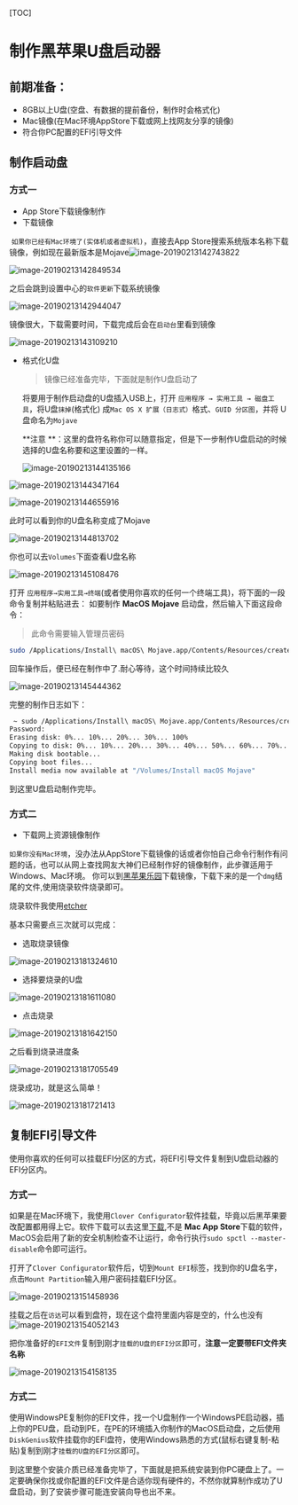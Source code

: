 [TOC]

# 制作黑苹果U盘启动器

## 前期准备：

- 8GB以上U盘(空盘、有数据的提前备份，制作时会格式化)
- Mac镜像(在Mac环境AppStore下载或网上找网友分享的镜像)
- 符合你PC配置的EFI引导文件

## 制作启动盘

### 方式一

-  App Store下载镜像制作
  - 下载镜像

​       `如果你已经有Mac环境了(实体机或者虚拟机)`，直接去App Store搜索系统版本名称下载镜像，例如现在最新版本是Mojave![image-20190213142743822](https://ws2.sinaimg.cn/large/006tNc79gy1g04s4fmtn2j313u0qgwwz.jpg)

![image-20190213142849534](https://ws4.sinaimg.cn/large/006tNc79gy1g04s5zq4i5j31ha0d4q6x.jpg)

之后会跳到设置中心的`软件更新`下载系统镜像

![image-20190213142944047](https://ws3.sinaimg.cn/large/006tNc79gy1g04s6eppj9j31180esn20.jpg)

镜像很大，下载需要时间，下载完成后会在`启动台`里看到镜像



![image-20190213143109210](https://ws4.sinaimg.cn/large/006tNc79gy1g04s7w0onfj30dc05qmym.jpg)



- 格式化U盘

   > 镜像已经准备完毕，下面就是制作U盘启动了

   将要用于制作启动盘的U盘插入USB上，打开 `应用程序 → 实用工具 → 磁盘工具`，将U盘`抹掉`(格式化) 成`Mac OS X 扩展（日志式）`格式、`GUID 分区图`，并将 U 盘命名为`Mojave`

    **注意 **：这里的盘符名称你可以随意指定，但是下一步制作U盘启动的时候选择的U盘名称要和这里设置的一样。

   

   ![image-20190213144135166](https://ws4.sinaimg.cn/large/006tNc79gy1g04skuu6pmj30au07qdja.jpg)

![image-20190213144347164](https://ws1.sinaimg.cn/large/006tNc79gy1g04slr6khdj31fe0i4nja.jpg)

![image-20190213144655916](https://ws1.sinaimg.cn/large/006tNc79gy1g04so910azj30qc078jxl.jpg)

此时可以看到你的U盘名称变成了Mojave

![image-20190213144813702](https://ws4.sinaimg.cn/large/006tNc79gy1g04splpfw2j31fa0g611k.jpg)

你也可以去`Volumes`下面查看U盘名称

![image-20190213145108476](https://ws2.sinaimg.cn/large/006tNc79gy1g04ssmrec4j30sq07gt9t.jpg)

打开 `应用程序→实用工具→终端`(或者使用你喜欢的任何一个终端工具)，将下面的一段命令复制并粘贴进去：
如要制作 **MacOS Mojave** 启动盘，然后输入下面这段命令：

> 此命令需要输入管理员密码

```bash
sudo /Applications/Install\ macOS\ Mojave.app/Contents/Resources/createinstallmedia --volume /Volumes/Mojave /Applications/Install\ macOS\ Mojave.app --nointeraction
```

回车操作后，便已经在制作中了.耐心等待，这个时间持续比较久

![image-20190213145444362](https://ws4.sinaimg.cn/large/006tNc79gy1g04swdlxm2j31bm05sq40.jpg)

完整的制作日志如下：

```bash
 ~ sudo /Applications/Install\ macOS\ Mojave.app/Contents/Resources/createinstallmedia --volume /Volumes/Mojave /Applications/Install\ macOS\ Mojave.app --nointeraction
Password:
Erasing disk: 0%... 10%... 20%... 30%... 100%
Copying to disk: 0%... 10%... 20%... 30%... 40%... 50%... 60%... 70%... 80%... 90%... 100%
Making disk bootable...
Copying boot files...
Install media now available at "/Volumes/Install macOS Mojave"
```

到这里U盘启动制作完毕。

### 方式二

-  下载网上资源镜像制作

​	`如果你没有Mac环境`，没办法从AppStore下载镜像的话或者你怕自己命令行制作有问题的话，也可以从网上查找网友大神们已经制作好的镜像制作，此步骤适用于Windows、Mac环境。
你可以到[黑苹果乐园](https://imac.hk/category/macos/)下载镜像，下载下来的是一个`dmg`结尾的文件,使用烧录软件烧录即可。

烧录软件我使用[etcher](https://www.balena.io/etcher/) 

基本只需要点三次就可以完成：

- 选取烧录镜像

![image-20190213181324610](https://ws1.sinaimg.cn/large/006tNc79gy1g04yn3c5yqj318c0qkq4n.jpg)

- 选择要烧录的U盘

![image-20190213181611080](https://ws2.sinaimg.cn/large/006tNc79gy1g04ypzgsv4j31ef0u0agh.jpg)

- 点击烧录

![image-20190213181642150](https://ws3.sinaimg.cn/large/006tNc79gy1g04yqimuunj31e60u07b8.jpg)

之后看到烧录进度条

![image-20190213181705549](https://ws3.sinaimg.cn/large/006tNc79gy1g04yqxb5m7j31e60u0kjj.jpg)

烧录成功，就是这么简单！

![image-20190213181721413](https://ws4.sinaimg.cn/large/006tNc79gy1g04yr7egmhj31ei0u0n7e.jpg)



## 复制EFI引导文件

​        使用你喜欢的任何可以挂载EFI分区的方式，将EFI引导文件复制到U盘启动器的EFI分区内。

### 方式一

如果是在Mac环境下，我使用`Clover Configurator`软件挂载，毕竟以后黑苹果要改配置都用得上它。软件下载可以去这里[下载](https://mackie100projects.altervista.org/download-clover-configurator/),不是 **Mac App Store**下载的软件，MacOS会启用了新的安全机制检查不让运行，命令行执行`sudo spctl --master-disable`命令即可运行。

打开了`Clover Configurator`软件后，切到`Mount EFI`标签，找到你的U盘名字，点击`Mount Partition`输入用户密码挂载EFI分区。

![image-20190213151458936](https://ws2.sinaimg.cn/large/006tNc79gy1g04thg6n71j31hw0u0too.jpg)

挂载之后在`访达`可以看到盘符，现在这个盘符里面内容是空的，什么也没有![image-20190213154052143](https://ws1.sinaimg.cn/large/006tNc79gy1g04u8di62gj316u0o4thy.jpg)

把你准备好的`EFI文件`复制到刚才`挂载的U盘的EFI分区`即可，**注意一定要带EFI文件夹名称**

![image-20190213154158135](https://ws3.sinaimg.cn/large/006tNc79gy1g04u9iiofxj316s0o8thz.jpg)

### 方式二

​	使用WindowsPE复制你的EFI文件，找一个U盘制作一个WindowsPE启动器，插上你的PEU盘，启动到PE，在PE的环境插入你制作的MacOS启动盘，之后使用`DiskGenius`软件挂载你的EFI盘符，使用Windows熟悉的方式(鼠标右键复制-粘贴)复制到刚才`挂载的U盘的EFI分区`即可。






















​	到这里整个安装介质已经准备完毕了，下面就是把系统安装到你PC硬盘上了。一定要确保你找或你配置的EFI文件是合适你现有硬件的，不然你就算制作成功了U盘启动，到了安装步骤可能连安装向导也出不来。

